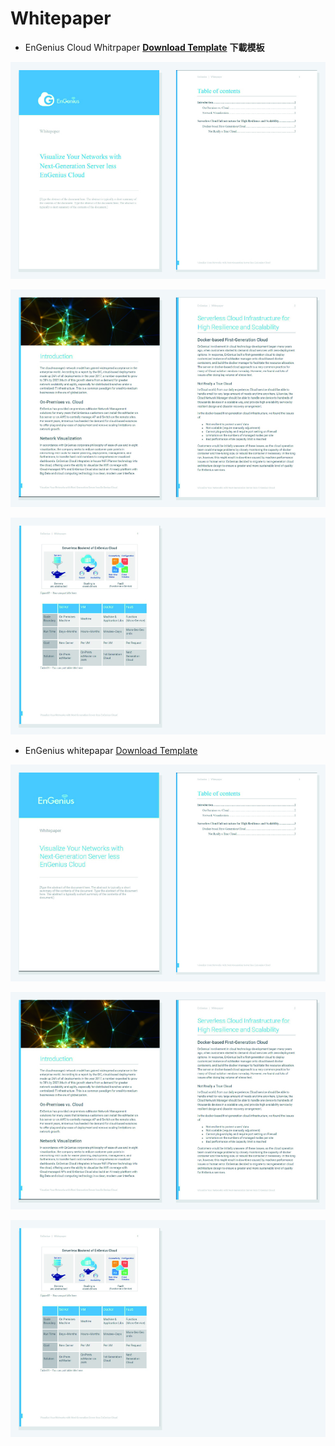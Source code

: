 # Whitepaper

* EnGenius Cloud Whitrpaper [**Download Template**](https://docs.google.com/document/d/1X-sdVs0z34va3bS28eQoTG0UUMAGu93Q/edit) **下載模板**

![](../../.gitbook/assets/gong-zuo-qu-yu-16-fu-ben-6100%20%281%29.jpg)

![](../../.gitbook/assets/gong-zuo-qu-yu-16-fu-ben-7100.jpg)

![](../../.gitbook/assets/gong-zuo-qu-yu-16-fu-ben-8100.jpg)

* EnGenius whitepapar  [Download Template](https://docs.google.com/document/d/1X-sdVs0z34va3bS28eQoTG0UUMAGu93Q/edit) 

![](../../.gitbook/assets/gong-zuo-qu-yu-16-fu-ben-9100%20%281%29.jpg)

![](../../.gitbook/assets/gong-zuo-qu-yu-16-fu-ben-10100%20%281%29.jpg)

![](../../.gitbook/assets/gong-zuo-qu-yu-16-fu-ben-11100.jpg)


